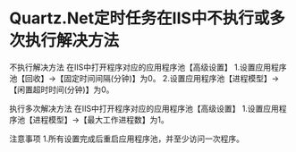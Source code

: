 # Quartz.Net定时任务在IIS中不执行或多次执行解决方法

不执行解决方法
在IIS中打开程序对应的应用程序池【高级设置】
1.设置应用程序池【回收】->【固定时间间隔(分钟)】为0。
2.设置应用程序池【进程模型】->【闲置超时时间(分钟)】为0。

执行多次解决方法
在IIS中打开程序对应的应用程序池【高级设置】
1.设置应用程序池【进程模型】->【最大工作进程数】为1。

注意事项
1.所有设置完成后重启应用程序池，并至少访问一次程序。